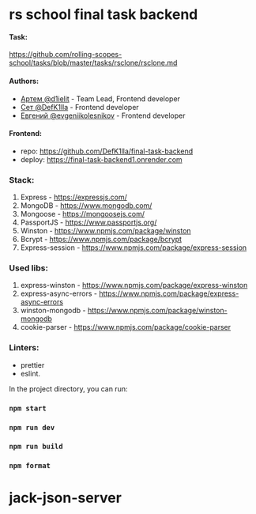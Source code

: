 # rs school final task backend

#### Task:

https://github.com/rolling-scopes-school/tasks/blob/master/tasks/rsclone/rsclone.md

#### Authors:

- [Артем @d1ielit](https://github.com/d1elit) - Team Lead, Frontend developer
- [Сет @DefK1lla](https://github.com/DefK1lla) - Frontend developer
- [Евгений @evgeniikolesnikov](https://github.com/EvgeniiKolesnikov) - Frontend developer

#### Frontend:

- repo: https://github.com/DefK1lla/final-task-backend
- deploy: https://final-task-backend1.onrender.com

### Stack:

1. Express - https://expressjs.com/
2. MongoDB - https://www.mongodb.com/
3. Mongoose - https://mongoosejs.com/
4. PassportJS - https://www.passportjs.org/
5. Winston - https://www.npmjs.com/package/winston
6. Bcrypt - https://www.npmjs.com/package/bcrypt
7. Express-session - https://www.npmjs.com/package/express-session

### Used libs:

1. express-winston - https://www.npmjs.com/package/express-winston
2. express-async-errors - https://www.npmjs.com/package/express-async-errors
3. winston-mongodb - https://www.npmjs.com/package/winston-mongodb
4. cookie-parser - https://www.npmjs.com/package/cookie-parser

### Linters:

- prettier
- eslint.

In the project directory, you can run:

### `npm start`

### `npm run dev`

### `npm run build`

### `npm format`
# jack-json-server
